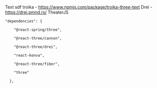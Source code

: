 Text sdf troika - https://www.npmjs.com/package/troika-three-text
Drei - https://drei.pmnd.rs/
TheaterJS

```
"dependencies": {

    "@react-spring/three",

    "@react-three/cannon",

    "@react-three/drei",

	"react-konva",

    "@react-three/fiber",

    "three"

  },
```
